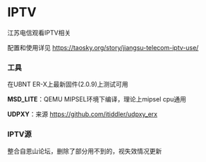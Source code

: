 # IPTV
江苏电信观看IPTV相关

配置和使用详见 https://taosky.org/story/jiangsu-telecom-iptv-use/


### 工具

在UBNT ER-X上最新固件(2.0.9)上测试可用


**MSD_LITE**：QEMU MIPSEL环境下编译，理论上mipsel cpu通用

**UDPXY**：来源 https://github.com/itiddler/udpxy_erx


### IPTV源
整合自恩山论坛，删除了部分用不到的，视失效情况更新
